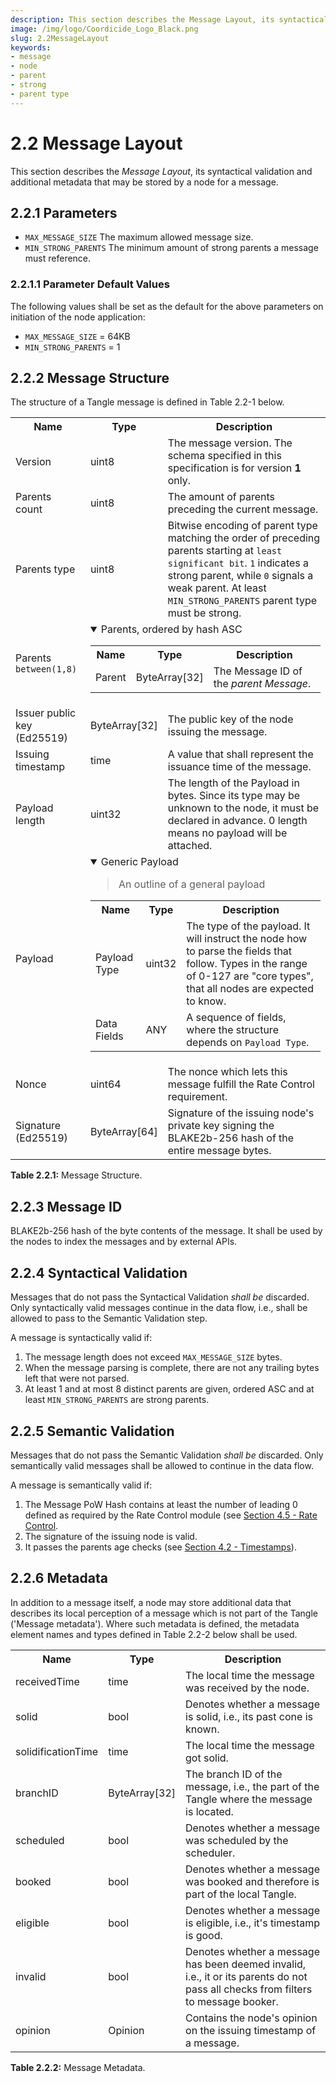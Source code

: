```yaml
---
description: This section describes the Message Layout, its syntactical validation and additional metadata that may be stored by a node for a message.
image: /img/logo/Coordicide_Logo_Black.png
slug: 2.2MessageLayout
keywords:
- message
- node
- parent
- strong
- parent type
---
```

# 2.2 Message Layout
This section describes the *Message Layout*, its syntactical validation and additional metadata that may be stored by a node for a message.

<!--The Message Layout specification depends on the following specification:
- [2.1 - Data Types](./2.1%20Datatypes%20and%20Notations.md).-->

## 2.2.1 Parameters
- `MAX_MESSAGE_SIZE` The maximum allowed message size.
- `MIN_STRONG_PARENTS` The minimum amount of strong parents a message must reference.

### 2.2.1.1 Parameter Default Values

The following values shall be set as the default for the above parameters on initiation of the node application: 

- `MAX_MESSAGE_SIZE` = 64KB
- `MIN_STRONG_PARENTS`  = 1

## 2.2.2 Message Structure

The structure of a Tangle message is defined in Table 2.2-1 below. 


<table><tbody>
    <tr>
        <th>Name</th>
        <th>Type</th>
        <th>Description</th>
    </tr>
    <tr>
        <td>Version</td>
        <td>uint8</td>
        <td>The message version. The schema specified in this specification is for version <strong>1</strong> only. </td>
    </tr>
    <tr>
        <td>Parents count</td>
        <td>uint8</td>
        <td>The amount of parents preceding the current message.</td>
    </tr>
    <tr>
        <td>Parents type</td>
        <td>uint8</td>
        <td>Bitwise encoding of parent type matching the order of preceding parents starting at <code>least significant bit</code>. <code>1</code> indicates a strong parent, while <code>0</code> signals a weak parent. At least <code>MIN_STRONG_PARENTS</code> parent type must be strong.</td>
    </tr>
    <tr>
        <td colSpan="1">
            Parents <code>between(1,8)</code>
        </td>
        <td colSpan="2">
            <details open="true">
                <summary>Parents, ordered by hash ASC</summary>
                <table><tbody>
                    <tr>
                        <th>Name</th>
                        <th>Type</th>
                        <th>Description</th>
                    </tr>
                    <tr>
                        <td>Parent</td>
                        <td>ByteArray[32]</td>
                        <td>The Message ID of the <i>parent Message</i>.</td>
                    </tr>
                </tbody></table>
            </details>
        </td>
    </tr>
    <tr>
        <td>Issuer public key (Ed25519)</td>
        <td>ByteArray[32]</td>
        <td>The public key of the node issuing the message.</td>
    </tr>
    <tr>
        <td>Issuing timestamp</td>
        <td>time</td>
        <td>A value that shall represent the issuance time of the message.</td>
    </tr>
    <tr>
        <td>Payload length</td>
        <td>uint32</td>
        <td>The length of the Payload in bytes. Since its type may be unknown to the node, it must be declared in advance. 0 length means no payload will be attached.</td>
    </tr>
    <tr>
        <td colSpan="1">
            Payload
        </td>
        <td colSpan="2">
            <details open="true">
                <summary>Generic Payload</summary>
                <blockquote>
                An outline of a general payload
                </blockquote>
                <table><tbody>
                    <tr>
                        <th>Name</th>
                        <th>Type</th>
                        <th>Description</th>
                    </tr>
                    <tr>
                        <td>Payload Type</td>
                        <td>uint32</td>
                        <td>
                            The type of the payload. It will instruct the node how to parse the fields that follow. Types in the range of 0-127 are "core types", that all nodes are expected to know.
                        </td>
                    </tr>
                    <tr>
                        <td>Data Fields</td>
                        <td>ANY</td>
                        <td>A sequence of fields, where the structure depends on <code>Payload Type</code>.</td>
                    </tr>
                </tbody></table>
            </details>
            </td>
    </tr>
    <tr>
        <td>Nonce</td>
        <td>uint64</td>
        <td>The nonce which lets this message fulfill the Rate Control requirement.</td>
    </tr>
    <tr>
        <td>Signature (Ed25519)</td>
        <td>ByteArray[64]</td>
        <td>Signature of the issuing node's private key signing the BLAKE2b-256 hash of the entire message bytes.</td>
    </tr>
</tbody></table>

**Table 2.2.1:** Message Structure.

## 2.2.3 Message ID
BLAKE2b-256 hash of the byte contents of the message. It shall be used by the nodes to index the messages and by external APIs.

## 2.2.4 Syntactical Validation
Messages that do not pass the Syntactical Validation *shall be* discarded. Only syntactically valid messages continue in the data flow, i.e., shall be allowed to pass to the Semantic Validation step.

A message is syntactically valid if:
1. The message length does not exceed `MAX_MESSAGE_SIZE` bytes.
2. When the message parsing is complete, there are not any trailing bytes left that were not parsed.
3. At least 1 and at most 8 distinct parents are given, ordered ASC and at least `MIN_STRONG_PARENTS` are strong parents. 

## 2.2.5 Semantic Validation
Messages that do not pass the Semantic Validation *shall be* discarded. Only semantically valid messages shall be allowed to continue in the data flow.

A message is semantically valid if:
1. The Message PoW Hash contains at least the number of leading 0 defined as required by the Rate Control module (see [Section 4.5 - Rate Control](./4.5%20Rate%20Control.md).
2. The signature of the issuing node is valid.
3. It passes the parents age checks (see [Section 4.2 - Timestamps](./4.2%20Timestamps.md)).


## 2.2.6 Metadata
In addition to a message itself, a node may store additional data that describes its local perception of a message which is not part of the Tangle ('Message metadata'). Where such metadata is defined, the metadata element names and types defined in Table 2.2-2 below shall be used. 


<table><tbody>
    <tr>
        <th>Name</th>
        <th>Type</th>
        <th>Description</th>
    </tr>
    <tr>
        <td>receivedTime</td>
        <td>time</td>
        <td>The local time the message was received by the node.</td>
    </tr>
    <tr>
        <td>solid</td>
        <td>bool</td>
        <td>Denotes whether a message is solid, i.e., its past cone is known.</td>
    </tr>
    <tr>
        <td>solidificationTime</td>
        <td>time</td>
        <td>The local time the message got solid.</td>
    </tr>
    <tr>
        <td>branchID</td>
        <td>ByteArray[32]</td>
        <td>The branch ID of the message, i.e., the part of the Tangle where the message is located.</td>
    </tr>
    <tr>
        <td>scheduled</td>
        <td>bool</td>
        <td>Denotes whether a message was scheduled by the scheduler.</td>
    </tr>
    <tr>
        <td>booked</td>
        <td>bool</td>
        <td>Denotes whether a message was booked and therefore is part of the local Tangle.</td>
    </tr>
    <tr>
        <td>eligible</td>
        <td>bool</td>
        <td>Denotes whether a message is eligible, i.e., it's timestamp is good.</td>
    </tr>
    <tr>
        <td>invalid</td>
        <td>bool</td>
        <td>Denotes whether a message has been deemed invalid, i.e., it or its parents do not pass all checks from filters to message booker.</td>
    </tr>
    <tr>
        <td>opinion</td>
        <td>Opinion</td>
        <td>Contains the node's opinion on the issuing timestamp of a message. </td>
    </tr>
</tbody></table>

**Table 2.2.2:** Message Metadata.
